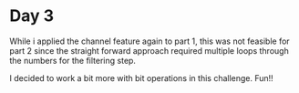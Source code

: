 # Day 3

While i applied the channel feature again to part 1, this was not feasible
for part 2 since the straight forward approach required multiple loops
through the numbers for the filtering step.

I decided to work a bit more with bit operations in this challenge. Fun!!
